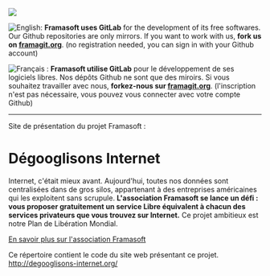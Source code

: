 [![](https://framagit.org/assets/favicon-075eba76312e8421991a0c1f89a89ee81678bcde72319dd3e8047e2a47cd3a42.ico)](https://framagit.org)

![English:](https://upload.wikimedia.org/wikipedia/commons/thumb/a/ae/Flag_of_the_United_Kingdom.svg/20px-Flag_of_the_United_Kingdom.svg.png) **Framasoft uses GitLab** for the development of its free softwares. Our Github repositories are only mirrors.
If you want to work with us, **fork us on [framagit.org](https://framagit.org)**. (no registration needed, you can sign in with your Github account)

![Français :](https://upload.wikimedia.org/wikipedia/commons/thumb/c/c3/Flag_of_France.svg/20px-Flag_of_France.svg.png) **Framasoft utilise GitLab** pour le développement de ses logiciels libres. Nos dépôts Github ne sont que des miroirs.
Si vous souhaitez travailler avec nous, **forkez-nous sur [framagit.org](https://framagit.org)**. (l'inscription n'est pas nécessaire, vous pouvez vous connecter avec votre compte Github)
* * *

Site de présentation du projet Framasoft :
# Dégooglisons Internet

Internet, c'était mieux avant. Aujourd'hui, toutes nos données sont centralisées dans de gros silos, appartenant à des entreprises américaines qui les exploitent sans scrupule.
**L'association Framasoft se lance un défi : vous proposer gratuitement un service Libre équivalent à chacun des services privateurs que vous trouvez sur Internet.**
Ce projet ambitieux est notre Plan de Libération Mondial.

[En savoir plus sur l'association Framasoft](http://framasoft.net/)

Ce répertoire contient le code du site web présentant ce projet.
http://degooglisons-internet.org/
